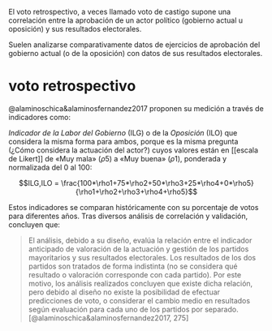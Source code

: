 El voto retrospectivo, a veces llamado voto de castigo supone una correlación entre la aprobación de un actor político (gobierno actual u oposición) y sus resultados electorales.

Suelen analizarse comparativamente datos de ejercicios de aprobación del gobierno actual (o de la oposición) con datos de sus resultados electorales.

# voto retrospectivo

@alaminoschica&alaminosfernandez2017 proponen su medición a través de indicadores como:

*Indicador de la Labor del Gobierno* (ILG) o de la *Oposición* (ILO) que considera la misma forma para ambos, porque es la misma pregunta (¿Cómo considera la actuación del actor?) cuyos valores están en [[escala de Likert]] de «Muy mala» ($\rho5$) a «Muy buena» ($\rho1$), ponderada y normalizada del 0 al 100:

$$ILG,ILO = \frac{100*\rho1+75*\rho2+50*\rho3+25*\rho4+0*\rho5}{\rho1+\rho2+\rho3+\rho4+\rho5}$$

Estos indicadores se comparan históricamente con su porcentaje de votos para diferentes años. Tras diversos análisis de correlación y validación, concluyen que:

>El análisis, debido a su diseño, evalúa la relación entre el indicador anticipado de valoración de la actuación y gestión de los partidos mayoritarios y sus resultados electorales. Los resultados de los dos partidos son tratados de forma indistinta (no se considera qué resultado o valoración corresponde con cada partido). Por este motivo, los análisis realizados concluyen que existe dicha relación, pero debido al diseño no existe la posibilidad de efectuar predicciones de voto, o considerar el cambio medio en resultados según evaluación para cada uno de los partidos por separado. [@alaminoschica&alaminosfernandez2017, 275]

